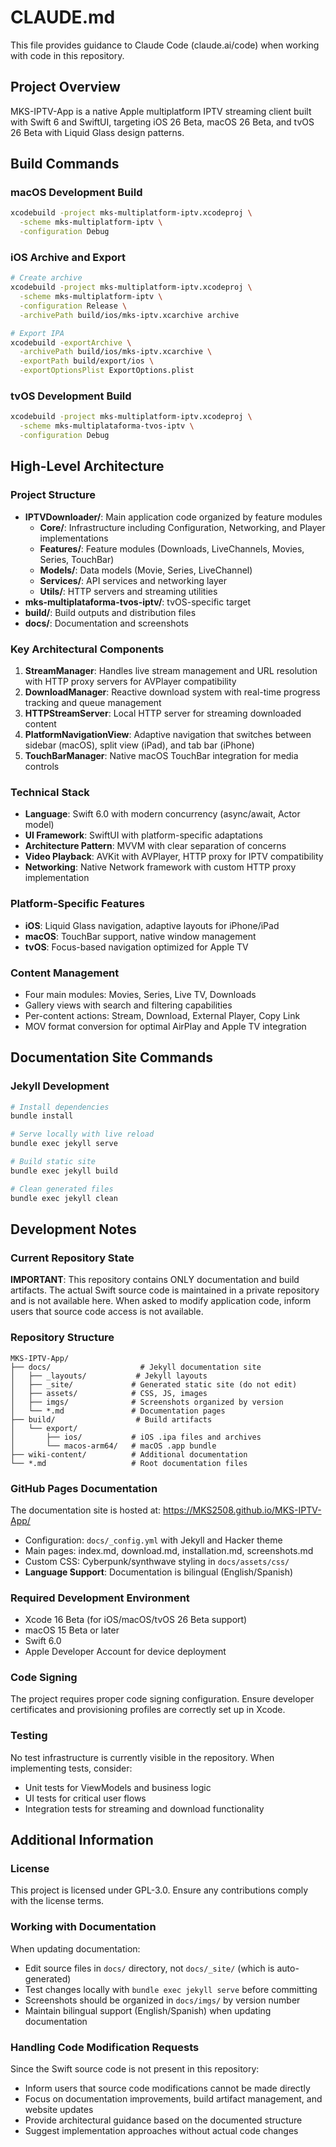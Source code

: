 # CLAUDE.md

This file provides guidance to Claude Code (claude.ai/code) when working with code in this repository.

## Project Overview

MKS-IPTV-App is a native Apple multiplatform IPTV streaming client built with Swift 6 and SwiftUI, targeting iOS 26 Beta, macOS 26 Beta, and tvOS 26 Beta with Liquid Glass design patterns.

## Build Commands

### macOS Development Build
```bash
xcodebuild -project mks-multiplatform-iptv.xcodeproj \
  -scheme mks-multiplatform-iptv \
  -configuration Debug
```

### iOS Archive and Export
```bash
# Create archive
xcodebuild -project mks-multiplatform-iptv.xcodeproj \
  -scheme mks-multiplatform-iptv \
  -configuration Release \
  -archivePath build/ios/mks-iptv.xcarchive archive

# Export IPA
xcodebuild -exportArchive \
  -archivePath build/ios/mks-iptv.xcarchive \
  -exportPath build/export/ios \
  -exportOptionsPlist ExportOptions.plist
```

### tvOS Development Build
```bash
xcodebuild -project mks-multiplatform-iptv.xcodeproj \
  -scheme mks-multiplataforma-tvos-iptv \
  -configuration Debug
```

## High-Level Architecture

### Project Structure
- **IPTVDownloader/**: Main application code organized by feature modules
  - **Core/**: Infrastructure including Configuration, Networking, and Player implementations
  - **Features/**: Feature modules (Downloads, LiveChannels, Movies, Series, TouchBar)
  - **Models/**: Data models (Movie, Series, LiveChannel)
  - **Services/**: API services and networking layer
  - **Utils/**: HTTP servers and streaming utilities
- **mks-multiplataforma-tvos-iptv/**: tvOS-specific target
- **build/**: Build outputs and distribution files
- **docs/**: Documentation and screenshots

### Key Architectural Components

1. **StreamManager**: Handles live stream management and URL resolution with HTTP proxy servers for AVPlayer compatibility
2. **DownloadManager**: Reactive download system with real-time progress tracking and queue management
3. **HTTPStreamServer**: Local HTTP server for streaming downloaded content
4. **PlatformNavigationView**: Adaptive navigation that switches between sidebar (macOS), split view (iPad), and tab bar (iPhone)
5. **TouchBarManager**: Native macOS TouchBar integration for media controls

### Technical Stack
- **Language**: Swift 6.0 with modern concurrency (async/await, Actor model)
- **UI Framework**: SwiftUI with platform-specific adaptations
- **Architecture Pattern**: MVVM with clear separation of concerns
- **Video Playback**: AVKit with AVPlayer, HTTP proxy for IPTV compatibility
- **Networking**: Native Network framework with custom HTTP proxy implementation

### Platform-Specific Features
- **iOS**: Liquid Glass navigation, adaptive layouts for iPhone/iPad
- **macOS**: TouchBar support, native window management
- **tvOS**: Focus-based navigation optimized for Apple TV

### Content Management
- Four main modules: Movies, Series, Live TV, Downloads
- Gallery views with search and filtering capabilities
- Per-content actions: Stream, Download, External Player, Copy Link
- MOV format conversion for optimal AirPlay and Apple TV integration

## Documentation Site Commands

### Jekyll Development
```bash
# Install dependencies
bundle install

# Serve locally with live reload
bundle exec jekyll serve

# Build static site
bundle exec jekyll build

# Clean generated files
bundle exec jekyll clean
```

## Development Notes

### Current Repository State
**IMPORTANT**: This repository contains ONLY documentation and build artifacts. The actual Swift source code is maintained in a private repository and is not available here. When asked to modify application code, inform users that source code access is not available.

### Repository Structure
```
MKS-IPTV-App/
├── docs/                    # Jekyll documentation site
│   ├── _layouts/           # Jekyll layouts
│   ├── _site/             # Generated static site (do not edit)
│   ├── assets/            # CSS, JS, images
│   ├── imgs/              # Screenshots organized by version
│   └── *.md               # Documentation pages
├── build/                  # Build artifacts
│   └── export/
│       ├── ios/           # iOS .ipa files and archives
│       └── macos-arm64/   # macOS .app bundle
├── wiki-content/          # Additional documentation
└── *.md                   # Root documentation files
```

### GitHub Pages Documentation
The documentation site is hosted at: https://MKS2508.github.io/MKS-IPTV-App/
- Configuration: `docs/_config.yml` with Jekyll and Hacker theme
- Main pages: index.md, download.md, installation.md, screenshots.md
- Custom CSS: Cyberpunk/synthwave styling in `docs/assets/css/`
- **Language Support**: Documentation is bilingual (English/Spanish)

### Required Development Environment
- Xcode 16 Beta (for iOS/macOS/tvOS 26 Beta support)
- macOS 15 Beta or later
- Swift 6.0
- Apple Developer Account for device deployment

### Code Signing
The project requires proper code signing configuration. Ensure developer certificates and provisioning profiles are correctly set up in Xcode.

### Testing
No test infrastructure is currently visible in the repository. When implementing tests, consider:
- Unit tests for ViewModels and business logic
- UI tests for critical user flows
- Integration tests for streaming and download functionality

## Additional Information

### License
This project is licensed under GPL-3.0. Ensure any contributions comply with the license terms.

### Working with Documentation
When updating documentation:
- Edit source files in `docs/` directory, not `docs/_site/` (which is auto-generated)
- Test changes locally with `bundle exec jekyll serve` before committing
- Screenshots should be organized in `docs/imgs/` by version number
- Maintain bilingual support (English/Spanish) when updating documentation

### Handling Code Modification Requests
Since the Swift source code is not present in this repository:
- Inform users that source code modifications cannot be made directly
- Focus on documentation improvements, build artifact management, and website updates
- Provide architectural guidance based on the documented structure
- Suggest implementation approaches without actual code changes